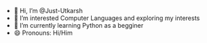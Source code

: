 - 👋 Hi, I’m @Just-Utkarsh
- 👀 I’m interested Computer Languages and exploring my interests
- 🌱 I’m currently learning Python as a begginer
- 😄 Pronouns: Hi/Him

<!---
Just-Utkarsh/Just-Utkarsh is a ✨ special ✨ repository because its `README.md` (this file) appears on your GitHub profile.
You can click the Preview link to take a look at your changes.
--->
